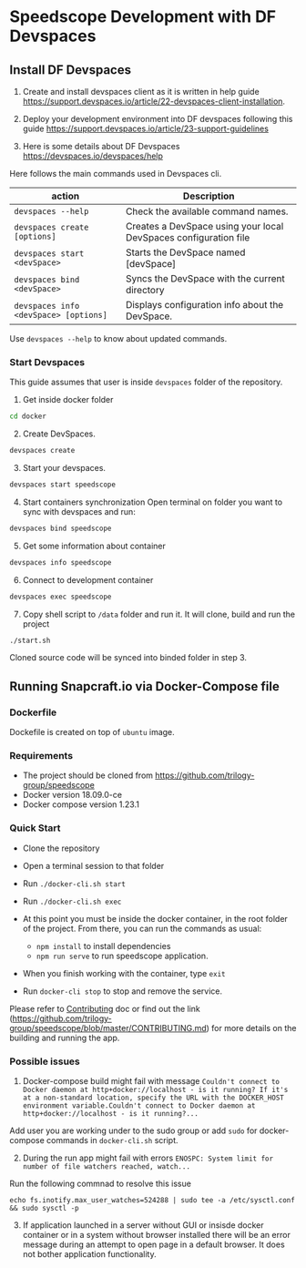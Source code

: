 # Speedscope Development with DF Devspaces

## Install DF Devspaces

1. Create and install devspaces client as it is written in help guide https://support.devspaces.io/article/22-devspaces-client-installation.

2. Deploy your development environment into DF devspaces following this guide https://support.devspaces.io/article/23-support-guidelines 

3. Here is some details about DF Devspaces https://devspaces.io/devspaces/help

Here follows the main commands used in Devspaces cli. 

|action   |Description                                                                                   |
|---------|----------------------------------------------------------------------------------------------|
|`devspaces --help`                    |Check the available command names.                               |
|`devspaces create [options]`          |Creates a DevSpace using your local DevSpaces configuration file |
|`devspaces start <devSpace>`          |Starts the DevSpace named \[devSpace\]                           |
|`devspaces bind <devSpace>`           |Syncs the DevSpace with the current directory                    |
|`devspaces info <devSpace> [options]` |Displays configuration info about the DevSpace.                  |

Use `devspaces --help` to know about updated commands.


### Start Devspaces 

This guide assumes that user is inside `devspaces` folder of the repository.

1. Get inside docker folder

```bash
cd docker
```

2.  Create DevSpaces.

```bash
devspaces create
```

3. Start your devspaces.
```bash
devspaces start speedscope
```

4. Start containers synchronization
Open terminal on folder you want to sync with devspaces and run:

```bash
devspaces bind speedscope
```
5. Get some information about container 

```bash
devspaces info speedscope
```

6. Connect to development container

```bash
devspaces exec speedscope
```

7. Copy shell script to `/data` folder and run it. It will clone, build and run the project

```bash
./start.sh
```

Cloned source code will be synced into binded folder in step 3.


## Running Snapcraft.io via Docker-Compose file

### Dockerfile
 Dockefile is created on top of `ubuntu` image.
 
### Requirements
 - The project should be cloned from https://github.com/trilogy-group/speedscope
 - Docker version 18.09.0-ce
 - Docker compose version 1.23.1
  
### Quick Start
- Clone the repository
- Open a terminal session to that folder
- Run `./docker-cli.sh start`
- Run `./docker-cli.sh exec`
- At this point you must be inside the docker container, in the root folder of the project. From there, you can run the commands as usual:	
	- `npm install` to install dependencies
    - `npm run serve` to run speedscope application.
	
- When you finish working with the container, type `exit`
- Run `docker-cli stop` to stop and remove the service.
 
 Please refer to [Contributing](../CONTRIBUTING.md) doc or find out the link (https://github.com/trilogy-group/speedscope/blob/master/CONTRIBUTING.md) for more details on the building and running the app.

### Possible issues
 1. Docker-compose build might fail with message
```Couldn't connect to Docker daemon at http+docker://localhost - is it running? If it's at a non-standard location, specify the URL with the DOCKER_HOST environment variable.Couldn't connect to Docker daemon at http+docker://localhost - is it running?...```

Add user you are working under to the sudo group or add `sudo` for docker-compose commands in `docker-cli.sh` script.

 2. During the run app might fail with errors 
```ENOSPC: System limit for number of file watchers reached, watch...```

Run the following commnad to resolve this issue

```echo fs.inotify.max_user_watches=524288 | sudo tee -a /etc/sysctl.conf && sudo sysctl -p```

 3. If application launched in a server without GUI or insisde docker container or in a system without browser installed there will be an error message during an attempt to open page in a default browser. It does not bother application functionality.
